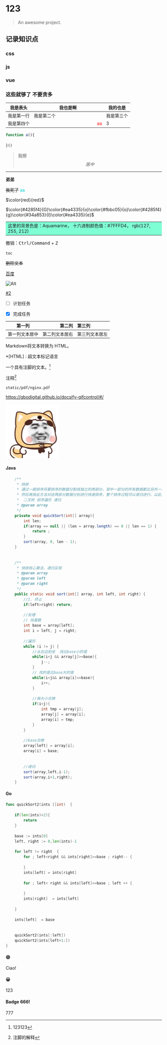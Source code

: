 # 123

> An awesome project.

## 记录知识点
### css
### js
### vue
### 这些就够了 不要贪多

我是表头| 我也是啊| 我的也是
--|--|--
我是第一行| 我是第二个| 我是第三个
| 我是第四个|<img width=200; > <font color=red >aa</font>|3


```javascript
function a(){

}()
```

> 我擦
$$  居中  $$
---
**弟弟**

~~我死了~~
<font color=DarkTurquoise >aa</font>

$\color{red}{red}$

$\color{#4285f4}{G}\color{#ea4335}{o}\color{#fbbc05}{o}\color{#4285f4}{g}\color{#34a853}{l}\color{#ea4335}{e}$

<table><tr><td bgcolor=#7FFFD4>这里的背景色是：Aquamarine，  十六进制颜色值：#7FFFD4， rgb(127, 255, 212)</td></tr></table>

撤销：<kbd>Ctrl/Command</kbd> + <kbd>Z</kbd>

`toc`



~~删除文本~~




[百度](https://www.baidu.com)

![Alt](url)


[#2](#css)

- [ ] 计划任务

- [x] 完成任务

| 第一列       | 第二列         | 第三列        |
|:-----------:| -------------:|:-------------|
| 第一列文本居中 | 第二列文本居右  | 第三列文本居左 |

Markdown将文本转换为 HTML。

*[HTML] :   超文本标记语言

一个具有注脚的文本。[^1]

注释[^2]





```pdf
static/pdf/nginx.pdf
```


https://gbodigital.github.io/docsify-gifcontrol/#/

![](../static/gif/test.gif "-gifcontrol-disabled;")




[^1]: 123123
[^2]: 注脚的解释





<!-- tabs:start -->

#### **Java**

```java
    /**
     * 快排
     * 通过一趟排序将要排序的数据分割成独立的两部分，其中一部分的所有数据都比另外一部分的所有数据都要小，
     * 然后再按此方法对这两部分数据分别进行快速排序，整个排序过程可以递归进行，以此达到整个数据变成有序序列。
     *  二叉树 前序遍历 递归
     * @param array
     */
    private void quickSort(int[] array){
        int len;
        if(array == null || (len = array.length) == 0 || len == 1) {
            return ;
        }
        sort(array, 0, len - 1);
    }


    /**
     * 快排核心算法，递归实现
     * @param array
     * @param left
     * @param right
     */
    public static void sort(int[] array, int left, int right) {
        //1. 终止
        if(left>right) return;

        //处理
        // 找基数
        int base = array[left];
        int i = left, j = right;

        //遍历
        while (i != j) {
            //从右边到坐  找比base小的值
            while(i<j && array[j]>=base){
                j--;
            }
            // 找的是比base大的值
            while(i<j&& array[i]<=base){
                i++;
            }

            //做大小交换
            if(i<j){
                int tmp = array[j];
                array[j] = array[i];
                array[i] = tmp;
            }
        }

        //base交换
        array[left] = array[i];
        array[i] = base;


        //递归
        sort(array,left,i-1);
        sort(array,i+1,right);
    }

```

#### **Go**

```go
func quickSort2(ints []int)  {

	if(len(ints)<2){
		return
	}

	base := ints[0]
	left, right := 0,len(ints)-1

	for left != right  {
		for ; left<right && ints[right]>=base ; right-- {

		}
		ints[left] = ints[right]

		for ; left< right && ints[left]<=base ; left ++ {

		}
		ints[right]	 = ints[left]

	}

	ints[left]  = base


	quickSort2(ints[:left])
	quickSort2(ints[left+1:])
}
```

#### **:smile:**

Ciao!

#### **😀**

123

#### **Badge <span class="tab-badge">666!</span>**

777

<!-- tabs:end -->